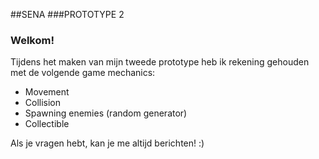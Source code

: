 ##SENA ###PROTOTYPE 2
### Welkom!
Tijdens het maken van mijn tweede prototype heb ik rekening gehouden met de volgende game mechanics:
- Movement
- Collision
- Spawning enemies (random generator)
- Collectible

Als je vragen hebt, kan je me altijd berichten! :)

